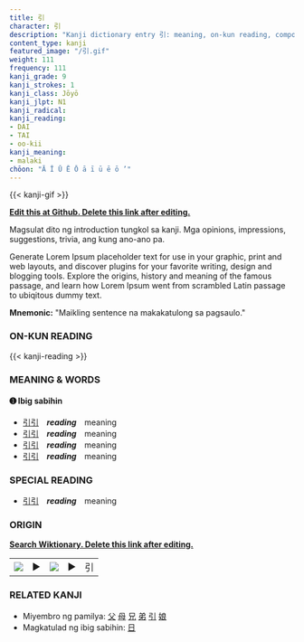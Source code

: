 ```yaml
---
title: 引
character: 引
description: "Kanji dictionary entry 引: meaning, on-kun reading, compounds, origin, related kanji"
content_type: kanji
featured_image: "/引.gif"
weight: 111
frequency: 111
kanji_grade: 9
kanji_strokes: 1
kanji_class: Jōyō
kanji_jlpt: N1
kanji_radical: 
kanji_reading: 
- DAI
- TAI
- oo-kii
kanji_meaning:
- malaki
chōon: "Ā Ī Ū Ē Ō ā ī ū ē ō ’"
---
```

[//]: # (Don't edit the line below. Kanji animated GIF code is automatically generated.)
{{< kanji-gif >}}

[//]: # (Edit below this line.)

**[Edit this at Github. Delete this link after editing.](https://github.com/tim0g/tim/tree/main/content/kanji/引/index.md)**

Magsulat dito ng introduction tungkol sa kanji. Mga opinions, impressions, suggestions, trivia, ang kung ano-ano pa.

Generate Lorem Ipsum placeholder text for use in your graphic, print and web layouts, and discover plugins for your favorite writing, design and blogging tools. Explore the origins, history and meaning of the famous passage, and learn how Lorem Ipsum went from scrambled Latin passage to ubiqitous dummy text.
 
**Mnemonic:** "Maikling sentence na makakatulong sa pagsaulo."

### ON-KUN READING

[//]: # (Don't edit the line below. ON-KUN READING code is automatically generated.)
{{< kanji-reading >}}

### MEANING & WORDS

#### ➊ **Ibig sabihin**
  - [引](../引)[引](../引)　***reading***　meaning
  - [引](../引)[引](../引)　***reading***　meaning
  - [引](../引)[引](../引)　***reading***　meaning
  - [引](../引)[引](../引)　***reading***　meaning

### SPECIAL READING
  - [引](../引)[引](../引)　***reading***　meaning

### ORIGIN

**[Search Wiktionary. Delete this link after editing.](https://wiktionary.org/wiki/引)**
<table class="kanji-table"><tr><td>
<img src="60px-引-bronze.svg.png">
</td><td>▶</td><td>
<img src="60px-引-oracle.svg.png">
</td><td>▶</td>
<td class="kanji-origin">引</td>
</tr></table>

### RELATED KANJI
- Miyembro ng pamilya: [父](../父) [母](../母) [兄](../兄) [弟](../弟) [引](../引) [娘](../娘)
- Magkatulad ng ibig sabihin: [日](../日)

